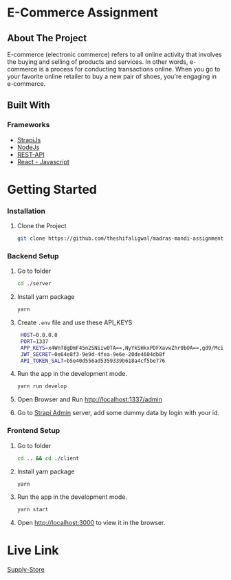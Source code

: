 # E-Commerce Assignment

<!-- ABOUT THE PROJECT -->
## About The Project

E-commerce (electronic commerce) refers to all online activity that involves the buying and selling of products and services. In other words, e-commerce is a process for conducting transactions online. When you go to your favorite online retailer to buy a new pair of shoes, you're engaging in e-commerce.


<!-- Built with section -->

## Built With

### Frameworks


- [StrapiJs](https://strapi.io/)
- [NodeJs](https://nodejs.org/en/docs/)
- [REST-API](https://en.wikipedia.org/wiki/Representational_state_transfer)
- [React - Javascript](https://reactjs.org/)

<!-- GETTING STARTED -->
# Getting Started
### Installation

1. Clone the Project

   ```sh
   git clone https://github.com/theshifaligwal/madras-mandi-assignment.git
   ```

  ### Backend Setup
1. Go to folder
   ```sh
   cd ./server
   ```
2. Install yarn package
   ```sh
   yarn
   ```

3. Create ​`.env`​ file and use these API_KEYS
   ```sh
    HOST=0.0.0.0
    PORT=1337
    APP_KEYS=x4WnT8gDmF45n2SNiiw0TA==,NyYkSHkxPDFXavwZhr0bOA==,gd9/MciXBGlK0ZXQ8c6qsQ==,xaxu8FLRnIC1T19MWty2Ww==
    JWT_SECRET=0e64e8f3-9e9d-4fea-9e6e-20de4604db8f
    API_TOKEN_SALT=b5e40d556ad5359339b618a4cf5be776
    ```
   

4. Run the app in the development mode. 

   ```sh
   yarn run develop
   ```

5. Open Browser and Run [http://localhost:1337/admin](http://localhost:1337/admin) 
6. Go to [Strapi Admin](http://localhost:1337/admin) server, add some dummy data by login with your id.

### Frontend Setup
1. Go to folder
   ```sh
   cd .. && cd ./client
   ```
2. Install yarn package
   ```sh
   yarn
   ```

3.  Run the app in the development mode.
    ```sh
    yarn start
    ```
        

4. Open [​http://localhost:3000​](http://localhost:3000) to view it in the browser.


# Live Link
[Supply-Store](https://supply-store.netlify.app/)